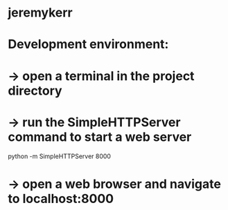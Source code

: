# jeremykerr

# Development environment:
# 	-> open a terminal in the project directory
#	-> run the SimpleHTTPServer command to start a web server
python -m SimpleHTTPServer 8000
#	-> open a web browser and navigate to localhost:8000


